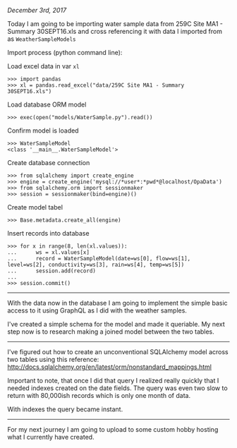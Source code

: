 *December 3rd, 2017*

Today I am going to be importing water sample data from
259C Site MA1 - Summary 30SEPT16.xls and cross referencing
it with data I imported from as ```WeatherSampleModels```

Import process (python command line):

Load excel data in var `xl`

```
>>> import pandas
>>> xl = pandas.read_excel("data/259C Site MA1 - Summary 30SEPT16.xls")
```

Load database ORM model

```
>>> exec(open("models/WaterSample.py").read())
```

Confirm model is loaded

```
>>> WaterSampleModel
<class '__main__.WaterSampleModel'>
```

Create database connection

```
>>> from sqlalchemy import create_engine
>>> engine = create_engine('mysql://*user*:*pwd*@localhost/OpaData')
>>> from sqlalchemy.orm import sessionmaker
>>> session = sessionmaker(bind=engine)()
```

Create model tabel

```
>>> Base.metadata.create_all(engine)
```

Insert records into database

```
>>> for x in range(8, len(xl.values)):
...      ws = xl.values[x]
...      record = WaterSampleModel(date=ws[0], flow=ws[1], level=ws[2], conductivity=ws[3], rain=ws[4], temp=ws[5])
...      session.add(record)
...
>>> session.commit()
```

---

With the data now in the database I am going to implement the
simple basic access to it using GraphQL as I did with the
weather samples.

I've created a simple schema for the model and made it queriable.
My next step now is to research making a joined model between
the two tables.

---

I've figured out how to create an unconventional SQLAlchemy model
across two tables using this reference: http://docs.sqlalchemy.org/en/latest/orm/nonstandard_mappings.html

Important to note, that once I did that query I realized really quickly
that I needed indexes created on the date fields. The query was even two slow to
return with 80,000ish records which is only one month of data.

With indexes the query became instant.

---

For my next journey I am going to upload to some custom hobby hosting what 
I currently have created.
